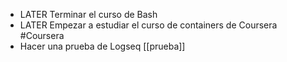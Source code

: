 - LATER Terminar el curso de Bash
- LATER Empezar a estudiar el curso de containers de Coursera #Coursera
- Hacer una prueba de Logseq [[prueba]]